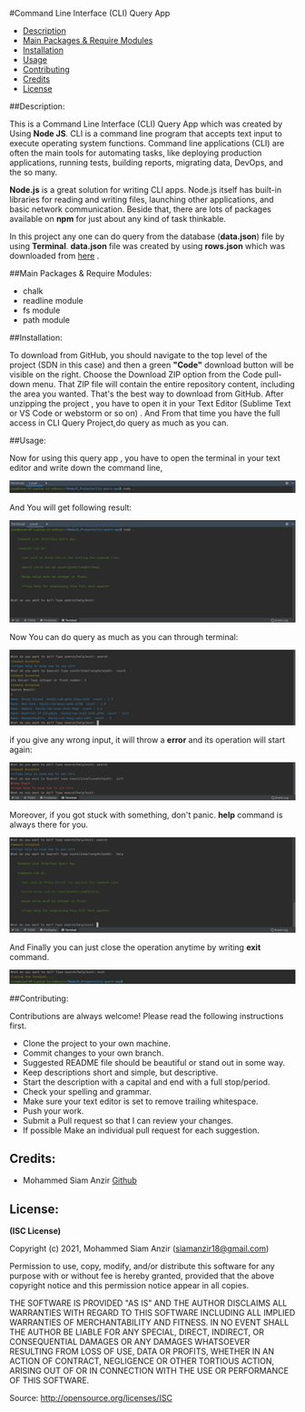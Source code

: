 #Command Line Interface (CLI) Query App

* [Description](#Description:)
* [Main Packages & Require Modules](#main-packages--require-modules)
* [Installation](#Installation:)
* [Usage](#Usage:)
* [Contributing](#Contributing:)
* [Credits](#Credits:)
* [License](#License:)

##Description: 

This is a Command Line Interface (CLI) Query App which was created by Using **Node JS**. CLI is a command line program that accepts text input to execute operating system functions. Command line applications (CLI) are often the main tools for automating tasks, like deploying production applications, running tests, building reports, migrating data, DevOps, and the so many.

**Node.js** is a great solution for writing CLI apps. Node.js itself has built-in libraries for reading and writing files, launching other applications, and basic network communication. Beside that, there are lots of packages available on **npm** for just about any kind of task thinkable.

In this project any one can do query from the database (**data.json**) file by using **Terminal**. **data.json** file was created by using **rows.json** which was downloaded from [here](https://data.cdc.gov/api/views/rqg5-mkef/rows.json?accessType=DOWNLOAD&fbclid=IwAR36AQjQ1GjOYtqvFAQBuuedL27Sd4-5IalLg7aeEI9WIV1xoagT8IbXurE) .

##Main Packages & Require Modules:

* chalk
* readline module
* fs module
* path module

##Installation: 

To download from GitHub, you should navigate to the top level of the project (SDN in this case) and then a green **"Code"** download button will be visible on the right. Choose the Download ZIP option from the Code pull-down menu. That ZIP file will contain the entire repository content, including the area you wanted. That's the best way to download from GitHub.
After unzipping the project , you have to open it in your Text Editor (Sublime Text or VS Code or webstorm or so on)  . And From that time you have the full access in CLI Query Project,do query as much as you can. 

##Usage:

Now for using this query app , you have to open the terminal in your text editor and write down the command line,

![terminalCommand](img/teminalCommand.jpg)

And You will get following result: 

![commandResult](img/commandResult.jpg)

Now You can do query as much as you can through terminal:

![queryResult](img/queryResult.jpg)

if you give any wrong input, it will throw a **error** and its operation will start again:

![throwError](img/throwError.jpg)

Moreover, if you got stuck with something, don't panic. **help** command is always there for you.

![helpCommand](img/helpCommand.jpg)

And Finally you can just close the operation anytime by writing **exit** command.

![exitOperation](img/exitOperation.jpg)



##Contributing: 

Contributions are always welcome! Please read the following instructions first.  

* Clone the project to your own machine.
* Commit changes to your own branch.
* Suggested README file should be beautiful or stand out in some way.
* Keep descriptions short and simple, but descriptive.
* Start the description with a capital and end with a full stop/period.
* Check your spelling and grammar.
* Make sure your text editor is set to remove trailing whitespace.
* Push your work.
* Submit a Pull request so that I can review your changes. 
* If possible Make an individual pull request for each suggestion.

## Credits:

*  Mohammed Siam Anzir [Github](https://github.com/SiamAnzir)

## License:

**(ISC License)**

Copyright (c) 2021, Mohammed Siam Anzir (siamanzir18@gmail.com)

Permission to use, copy, modify, and/or distribute this software for any purpose with or without fee is hereby granted, provided that the above copyright notice and this permission notice appear in all copies.

THE SOFTWARE IS PROVIDED "AS IS" AND THE AUTHOR DISCLAIMS ALL WARRANTIES WITH REGARD TO THIS SOFTWARE INCLUDING ALL IMPLIED WARRANTIES OF MERCHANTABILITY AND FITNESS. IN NO EVENT SHALL THE AUTHOR BE LIABLE FOR ANY SPECIAL, DIRECT, INDIRECT, OR CONSEQUENTIAL DAMAGES OR ANY DAMAGES WHATSOEVER RESULTING FROM LOSS OF USE, DATA OR PROFITS, WHETHER IN AN ACTION OF CONTRACT, NEGLIGENCE OR OTHER TORTIOUS ACTION, ARISING OUT OF OR IN CONNECTION WITH THE USE OR PERFORMANCE OF THIS SOFTWARE.

Source: http://opensource.org/licenses/ISC







